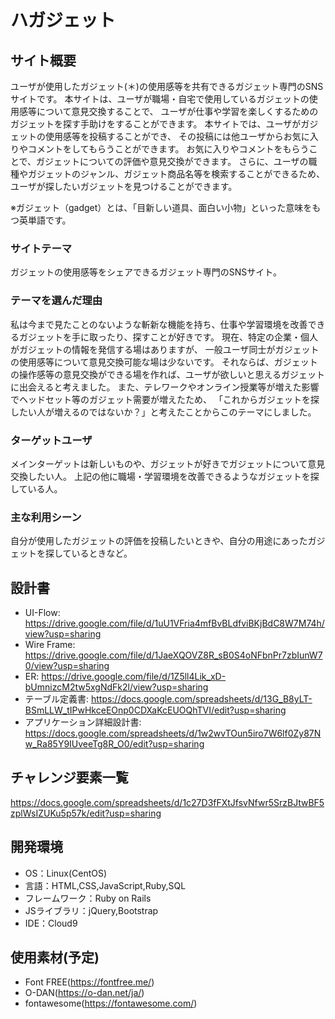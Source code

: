 # ハガジェット

## サイト概要
ユーザが使用したガジェット(＊)の使用感等を共有できるガジェット専門のSNSサイトです。
本サイトは、ユーザが職場・自宅で使用しているガジェットの使用感等について意見交換することで、
ユーザが仕事や学習を楽しくするためのガジェットを探す手助けをすることができます。
本サイトでは、ユーザがガジェットの使用感等を投稿することができ、
その投稿には他ユーザからお気に入りやコメントをしてもらうことができます。
お気に入りやコメントをもらうことで、ガジェットについての評価や意見交換ができます。
さらに、ユーザの職種やガジェットのジャンル、ガジェット商品名等を検索することができるため、
ユーザが探したいガジェットを見つけることができます。

※ガジェット（gadget）とは、「目新しい道具、面白い小物」といった意味をもつ英単語です。

### サイトテーマ
ガジェットの使用感等をシェアできるガジェット専門のSNSサイト。

### テーマを選んだ理由
私は今まで見たことのないような斬新な機能を持ち、仕事や学習環境を改善できるガジェットを手に取ったり、探すことが好きです。
現在、特定の企業・個人がガジェットの情報を発信する場はありますが、
一般ユーザ同士がガジェットの使用感等について意見交換可能な場は少ないです。
それならば、ガジェットの操作感等の意見交換ができる場を作れば、ユーザが欲しいと思えるガジェットに出会えると考えました。
また、テレワークやオンライン授業等が増えた影響でヘッドセット等のガジェット需要が増えたため、
「これからガジェットを探したい人が増えるのではないか？」と考えたことからこのテーマにしました。

### ターゲットユーザ
メインターゲットは新しいものや、ガジェットが好きでガジェットについて意見交換したい人。
上記の他に職場・学習環境を改善できるようなガジェットを探している人。

### 主な利用シーン
自分が使用したガジェットの評価を投稿したいときや、自分の用途にあったガジェットを探しているときなど。


## 設計書
- UI-Flow:
https://drive.google.com/file/d/1uU1VFria4mfBvBLdfviBKjBdC8W7M74h/view?usp=sharing
- Wire Frame:
https://drive.google.com/file/d/1JaeXQOVZ8R_sB0S4oNFbnPr7zbIunW70/view?usp=sharing
- ER:
https://drive.google.com/file/d/1Z5ll4Lik_xD-bUmnizcM2tw5xgNdFk2l/view?usp=sharing
- テーブル定義書:
https://docs.google.com/spreadsheets/d/13G_B8yLT-BSmLLW_tIPwHkceEOnp0CDXaKcEUOQhTVI/edit?usp=sharing
- アプリケーション詳細設計書:
https://docs.google.com/spreadsheets/d/1w2wvTOun5iro7W6lf0Zy87Nw_Ra85Y9IUveeTg8R_O0/edit?usp=sharing


## チャレンジ要素一覧
https://docs.google.com/spreadsheets/d/1c27D3fFXtJfsvNfwr5SrzBJtwBF5zplWsIZUKu5p57k/edit?usp=sharing

## 開発環境
- OS：Linux(CentOS)
- 言語：HTML,CSS,JavaScript,Ruby,SQL
- フレームワーク：Ruby on Rails
- JSライブラリ：jQuery,Bootstrap
- IDE：Cloud9

## 使用素材(予定)
- Font FREE(https://fontfree.me/)
- O-DAN(https://o-dan.net/ja/)
- fontawesome(https://fontawesome.com/)
